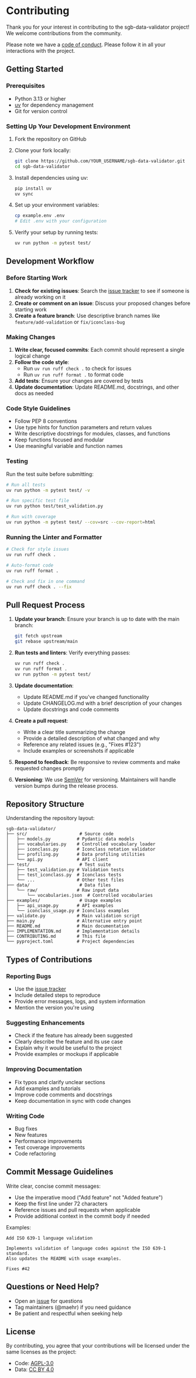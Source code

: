 # Contributing

Thank you for your interest in contributing to the sgb-data-validator project! We welcome contributions from the community.

Please note we have a [code of conduct](CODE_OF_CONDUCT.md). Please follow it in all your interactions with the project.

## Getting Started

### Prerequisites

- Python 3.13 or higher
- [uv](https://docs.astral.sh/uv/) for dependency management
- Git for version control

### Setting Up Your Development Environment

1. Fork the repository on GitHub
2. Clone your fork locally:

   ```bash
   git clone https://github.com/YOUR_USERNAME/sgb-data-validator.git
   cd sgb-data-validator
   ```

3. Install dependencies using uv:

   ```bash
   pip install uv
   uv sync
   ```

4. Set up your environment variables:

   ```bash
   cp example.env .env
   # Edit .env with your configuration
   ```

5. Verify your setup by running tests:

   ```bash
   uv run python -m pytest test/
   ```

## Development Workflow

### Before Starting Work

1. **Check for existing issues**: Search the [issue tracker](https://github.com/Stadt-Geschichte-Basel/sgb-data-validator/issues) to see if someone is already working on it
2. **Create or comment on an issue**: Discuss your proposed changes before starting work
3. **Create a feature branch**: Use descriptive branch names like `feature/add-validation` or `fix/iconclass-bug`

### Making Changes

1. **Write clear, focused commits**: Each commit should represent a single logical change
2. **Follow the code style**:
   - Run `uv run ruff check .` to check for issues
   - Run `uv run ruff format .` to format code
3. **Add tests**: Ensure your changes are covered by tests
4. **Update documentation**: Update README.md, docstrings, and other docs as needed

### Code Style Guidelines

- Follow PEP 8 conventions
- Use type hints for function parameters and return values
- Write descriptive docstrings for modules, classes, and functions
- Keep functions focused and modular
- Use meaningful variable and function names

### Testing

Run the test suite before submitting:

```bash
# Run all tests
uv run python -m pytest test/ -v

# Run specific test file
uv run python test/test_validation.py

# Run with coverage
uv run python -m pytest test/ --cov=src --cov-report=html
```

### Running the Linter and Formatter

```bash
# Check for style issues
uv run ruff check .

# Auto-format code
uv run ruff format .

# Check and fix in one command
uv run ruff check . --fix
```

## Pull Request Process

1. **Update your branch**: Ensure your branch is up to date with the main branch:

   ```bash
   git fetch upstream
   git rebase upstream/main
   ```

2. **Run tests and linters**: Verify everything passes:

   ```bash
   uv run ruff check .
   uv run ruff format .
   uv run python -m pytest test/
   ```

3. **Update documentation**:
   - Update README.md if you've changed functionality
   - Update CHANGELOG.md with a brief description of your changes
   - Update docstrings and code comments

4. **Create a pull request**:
   - Write a clear title summarizing the change
   - Provide a detailed description of what changed and why
   - Reference any related issues (e.g., "Fixes #123")
   - Include examples or screenshots if applicable

5. **Respond to feedback**: Be responsive to review comments and make requested changes promptly

6. **Versioning**: We use [SemVer](http://semver.org/) for versioning. Maintainers will handle version bumps during the release process.

## Repository Structure

Understanding the repository layout:

```
sgb-data-validator/
├── src/                    # Source code
│   ├── models.py          # Pydantic data models
│   ├── vocabularies.py    # Controlled vocabulary loader
│   ├── iconclass.py       # Iconclass notation validator
│   ├── profiling.py       # Data profiling utilities
│   └── api.py             # API client
├── test/                   # Test suite
│   ├── test_validation.py # Validation tests
│   ├── test_iconclass.py  # Iconclass tests
│   └── ...                # Other test files
├── data/                   # Data files
│   └── raw/               # Raw input data
│       └── vocabularies.json  # Controlled vocabularies
├── examples/               # Usage examples
│   ├── api_usage.py       # API examples
│   └── iconclass_usage.py # Iconclass examples
├── validate.py            # Main validation script
├── main.py                # Alternative entry point
├── README.md              # Main documentation
├── IMPLEMENTATION.md      # Implementation details
├── CONTRIBUTING.md        # This file
└── pyproject.toml         # Project dependencies

```

## Types of Contributions

### Reporting Bugs

- Use the [issue tracker](https://github.com/Stadt-Geschichte-Basel/sgb-data-validator/issues)
- Include detailed steps to reproduce
- Provide error messages, logs, and system information
- Mention the version you're using

### Suggesting Enhancements

- Check if the feature has already been suggested
- Clearly describe the feature and its use case
- Explain why it would be useful to the project
- Provide examples or mockups if applicable

### Improving Documentation

- Fix typos and clarify unclear sections
- Add examples and tutorials
- Improve code comments and docstrings
- Keep documentation in sync with code changes

### Writing Code

- Bug fixes
- New features
- Performance improvements
- Test coverage improvements
- Code refactoring

## Commit Message Guidelines

Write clear, concise commit messages:

- Use the imperative mood ("Add feature" not "Added feature")
- Keep the first line under 72 characters
- Reference issues and pull requests when applicable
- Provide additional context in the commit body if needed

Examples:

```
Add ISO 639-1 language validation

Implements validation of language codes against the ISO 639-1 standard.
Also updates the README with usage examples.

Fixes #42
```

## Questions or Need Help?

- Open an [issue](https://github.com/Stadt-Geschichte-Basel/sgb-data-validator/issues/new/choose) for questions
- Tag maintainers (@maehr) if you need guidance
- Be patient and respectful when seeking help

## License

By contributing, you agree that your contributions will be licensed under the same licenses as the project:

- Code: [AGPL-3.0](LICENSE-AGPL.md)
- Data: [CC BY 4.0](LICENSE-CCBY.md)
